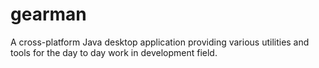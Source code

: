# gearman
A cross-platform Java desktop application providing various utilities and tools for the day to day work in development field.
